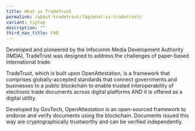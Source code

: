 ```yaml
---
title: What is TradeTrust
permalink: /about-tradetrust/faq/what-is-tradetrust/
variant: tiptap
description: ""
third_nav_title: FAQ
---
```

<p>Developed and pioneered by the Infocomm Media Development Authority (IMDA),
TradeTrust was designed to address the challenges of paper-based international
trade.</p>
<p>TradeTrust, which is built upon OpenAttestation, is a framework that comprises
globally-accepted standards that connect governments and businesses to
a public blockchain to enable trusted interoperability of electronic trade
documents across digital platforms AND it is offered as a digital utility.</p>
<p>D﻿eveloped by GovTech, OpenAttestation is an open-sourced framework to
endorse and verify documents using the blockchain. Documents issued this
way are cryptographically trustworthy and can be verified independently.</p>